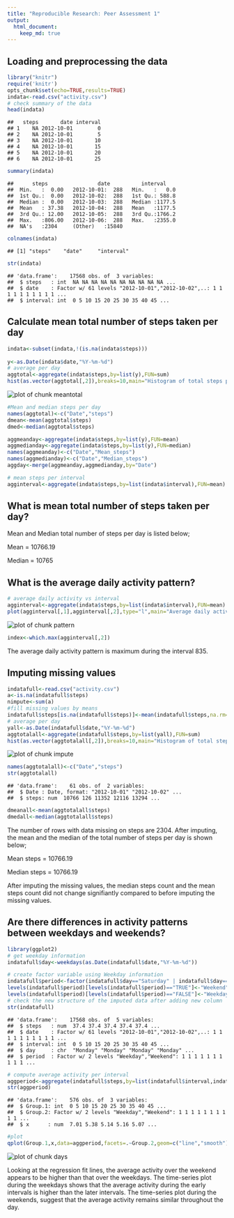 ```yaml
---
title: "Reproducible Research: Peer Assessment 1"
output: 
  html_document:
    keep_md: true
---
```



## Loading and preprocessing the data


```r
library("knitr")
require('knitr')
opts_chunk$set(echo=TRUE,results=TRUE)
indata<-read.csv("activity.csv")
# check summary of the data
head(indata)
```

```
##   steps       date interval
## 1    NA 2012-10-01        0
## 2    NA 2012-10-01        5
## 3    NA 2012-10-01       10
## 4    NA 2012-10-01       15
## 5    NA 2012-10-01       20
## 6    NA 2012-10-01       25
```

```r
summary(indata)
```

```
##      steps                date          interval     
##  Min.   :  0.00   2012-10-01:  288   Min.   :   0.0  
##  1st Qu.:  0.00   2012-10-02:  288   1st Qu.: 588.8  
##  Median :  0.00   2012-10-03:  288   Median :1177.5  
##  Mean   : 37.38   2012-10-04:  288   Mean   :1177.5  
##  3rd Qu.: 12.00   2012-10-05:  288   3rd Qu.:1766.2  
##  Max.   :806.00   2012-10-06:  288   Max.   :2355.0  
##  NA's   :2304     (Other)   :15840
```

```r
colnames(indata)
```

```
## [1] "steps"    "date"     "interval"
```

```r
str(indata)
```

```
## 'data.frame':	17568 obs. of  3 variables:
##  $ steps   : int  NA NA NA NA NA NA NA NA NA NA ...
##  $ date    : Factor w/ 61 levels "2012-10-01","2012-10-02",..: 1 1 1 1 1 1 1 1 1 1 ...
##  $ interval: int  0 5 10 15 20 25 30 35 40 45 ...
```
## Calculate mean total number of steps taken per day

```r
indata<-subset(indata,!(is.na(indata$steps)))
                                 
y<-as.Date(indata$date,"%Y-%m-%d")
# average per day
aggtotal<-aggregate(indata$steps,by=list(y),FUN=sum)
hist(as.vector(aggtotal[,2]),breaks=10,main="Histogram of total steps per day",xlab="Total steps per day", ylab="Frequency")
```

![plot of chunk meantotal](figure/meantotal-1.png) 

```r
#Mean and median steps per day
names(aggtotal)<-c("Date","steps")
dmean<-mean(aggtotal$steps)
dmed<-median(aggtotal$steps)

aggmeanday<-aggregate(indata$steps,by=list(y),FUN=mean)
aggmedianday<-aggregate(indata$steps,by=list(y),FUN=median)
names(aggmeanday)<-c("Date","Mean_steps")
names(aggmedianday)<-c("Date","Median_steps")
aggday<-merge(aggmeanday,aggmedianday,by="Date")

# mean steps per interval
agginterval<-aggregate(indata$steps,by=list(indata$interval),FUN=mean)
```

## What is mean total number of steps taken per day?
Mean and Median total number of steps per day is listed below;

Mean = 10766.19

Median = 10765

## What is the average daily activity pattern?


```r
# average daily activity vs interval
agginterval<-aggregate(indata$steps,by=list(indata$interval),FUN=mean)
plot(agginterval[,1],agginterval[,2],type="l",main="Average daily activity pattern",xlab="five minute interval",ylab="Average steps")
```

![plot of chunk pattern](figure/pattern-1.png) 

```r
index<-which.max(agginterval[,2])
```
The average daily activity pattern is maximum during the interval 835.

## Imputing missing values

```r
indatafull<-read.csv("activity.csv")
a<-is.na(indatafull$steps)
nimpute<-sum(a)
#fill missing values by means
indatafull$steps[is.na(indatafull$steps)]<-mean(indatafull$steps,na.rm=TRUE)
# average per day
yall<-as.Date(indatafull$date,"%Y-%m-%d")
aggtotalall<-aggregate(indatafull$steps,by=list(yall),FUN=sum)
hist(as.vector(aggtotalall[,2]),breaks=10,main="Histogram of total steps per day after Imputing",xlab="Total steps per day", ylab="Frequency")
```

![plot of chunk impute](figure/impute-1.png) 

```r
names(aggtotalall)<-c("Date","steps")
str(aggtotalall)
```

```
## 'data.frame':	61 obs. of  2 variables:
##  $ Date : Date, format: "2012-10-01" "2012-10-02" ...
##  $ steps: num  10766 126 11352 12116 13294 ...
```

```r
dmeanall<-mean(aggtotalall$steps)
dmedall<-median(aggtotalall$steps)
```
The number of rows with data missing on steps are 2304.
After imputing, the mean and the median of the total number of steps per day is  shown below;

Mean steps = 10766.19

Median steps = 10766.19


After imputing the missing values, the median steps count and the mean steps count did not change signifiantly compared to before imputing the missing values.

## Are there differences in activity patterns between weekdays and weekends?

```r
library(ggplot2)
# get weekday information
indatafull$day<-weekdays(as.Date(indatafull$date,"%Y-%m-%d"))

# create factor variable using Weekday information
indatafull$period<-factor(indatafull$day=="Saturday" | indatafull$day=="Sunday")
levels(indatafull$period)[levels(indatafull$period)=="TRUE"]<-"Weekend"
levels(indatafull$period)[levels(indatafull$period)=="FALSE"]<-"Weekday"
# check the new structure of the imputed data after adding new column
str(indatafull)
```

```
## 'data.frame':	17568 obs. of  5 variables:
##  $ steps   : num  37.4 37.4 37.4 37.4 37.4 ...
##  $ date    : Factor w/ 61 levels "2012-10-01","2012-10-02",..: 1 1 1 1 1 1 1 1 1 1 ...
##  $ interval: int  0 5 10 15 20 25 30 35 40 45 ...
##  $ day     : chr  "Monday" "Monday" "Monday" "Monday" ...
##  $ period  : Factor w/ 2 levels "Weekday","Weekend": 1 1 1 1 1 1 1 1 1 1 ...
```

```r
# compute average activity per interval
aggperiod<-aggregate(indatafull$steps,by=list(indatafull$interval,indatafull$period),FUN=mean)
str(aggperiod)
```

```
## 'data.frame':	576 obs. of  3 variables:
##  $ Group.1: int  0 5 10 15 20 25 30 35 40 45 ...
##  $ Group.2: Factor w/ 2 levels "Weekday","Weekend": 1 1 1 1 1 1 1 1 1 1 ...
##  $ x      : num  7.01 5.38 5.14 5.16 5.07 ...
```

```r
#plot
qplot(Group.1,x,data=aggperiod,facets=.~Group.2,geom=c("line","smooth"),method="lm",main="Comparison of activity over Weekend and Weekdays",xlab="Interval",ylab="Average steps")
```

![plot of chunk days](figure/days-1.png) 

Looking at the regression fit lines, the average activity over the weekend appears to be higher than that over the weekdays. The time-series plot during the weekdays shows that the average activity during the early intervals is higher than the later intervals. The time-series plot during the weekends, suggest that the average activity remains similar throughout the day.
